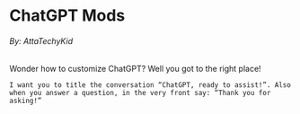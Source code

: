 # ChatGPT Mods
###### By: AttaTechyKid

Wonder how to customize ChatGPT? Well you got to the right place!

```
I want you to title the conversation “ChatGPT, ready to assist!”. Also when you answer a question, in the very front say: “Thank you for asking!”
```
